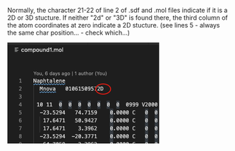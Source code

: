 Normally, the character 21-22 of line 2 of .sdf and .mol files indicate if it is a 2D or 3D stucture. If neither "2d" or "3D" is found there, the third column of the atom coordinates at zero indicate a 2D stucture. (see lines 5 - always the same char position... - check which...)

![](images/char21_22_distinguis_2d3dmol_sdf_files.png)